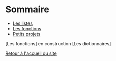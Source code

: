 # Sommaire

* [Les listes](http://physiquelycee.fr/ISN/liste.html "Les listes")  
* [Les fonctions](http://physiquelycee.fr/ISN/fonction.html "les fonctions")
* [Petits projets](http://physiquelycee.fr/ISN/miniprojets.html "miniprojets")


[Les fonctions] en construction
[Les dictionnaires]

[Retour à l'accueil du site](http://physiquelycee.fr)